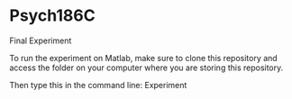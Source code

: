 # Psych186C
Final Experiment

To run the experiment on Matlab, make sure to clone this repository and access the folder on your computer where you are storing this repository. 

Then type this in the command line: 
	Experiment
